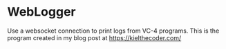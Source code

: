 # WebLogger
Use a websocket connection to print logs from VC-4 programs.  This is the program created in my blog post at https://kielthecoder.com/
